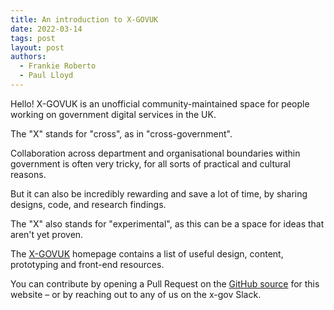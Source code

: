 ```yaml
---
title: An introduction to X-GOVUK
date: 2022-03-14
tags: post
layout: post
authors:
  - Frankie Roberto
  - Paul Lloyd
---
```


Hello! X-GOVUK is an unofficial community-maintained space for people working on government digital services in the UK.

The "X" stands for "cross", as in "cross-government".

Collaboration across department and organisational boundaries within government is often very tricky, for all sorts of practical and cultural reasons.

But it can also be incredibly rewarding and save a lot of time, by sharing designs, code, and research findings.

The "X" also stands for "experimental", as this can be a space for ideas that aren't yet proven.

The [X-GOVUK](/) homepage contains a list of useful design, content, prototyping and front-end resources.

You can contribute by opening a Pull Request on the [GitHub source](https://github.com/x-govuk/x-govuk.github.io) for this website – or by reaching out to any of us on the x-gov Slack.
